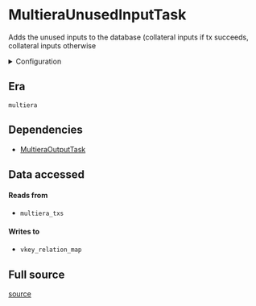 # MultieraUnusedInputTask
Adds the unused inputs to the database \(collateral inputs if tx succeeds, collateral inputs otherwise


<details>
    <summary>Configuration</summary>

```rust
#[derive(Debug, Clone, Copy, serde::Deserialize, serde::Serialize)]
pub struct EmptyConfig {}

```
</details>


## Era
` multiera `

## Dependencies

   * [MultieraOutputTask](./MultieraOutputTask)


## Data accessed
#### Reads from

   * ` multiera_txs `


#### Writes to

   * ` vkey_relation_map `


## Full source
[source](https://github.com/dcSpark/carp/tree/main/indexer/tasks/src/multiera/multiera_unused_input.rs)

